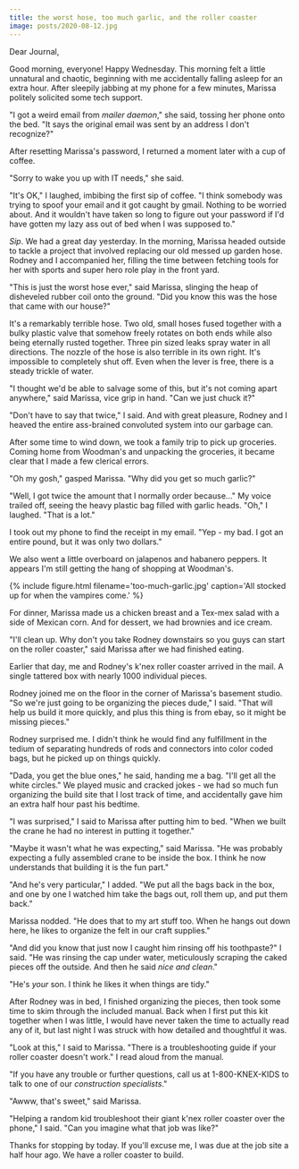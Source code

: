```yaml
---
title: the worst hose, too much garlic, and the roller coaster
image: posts/2020-08-12.jpg
---
```


Dear Journal,

Good morning, everyone!  Happy Wednesday.  This morning felt a little
unnatural and chaotic, beginning with me accidentally falling asleep
for an extra hour.  After sleepily jabbing at my phone for a few
minutes, Marissa politely solicited some tech support.

"I got a weird email from _mailer daemon_," she said, tossing her
phone onto the bed.  "It says the original email was sent by an
address I don't recognize?"

After resetting Marissa's password, I returned a moment later with a
cup of coffee.

"Sorry to wake you up with IT needs," she said.

"It's OK," I laughed, imbibing the first sip of coffee.  "I think
somebody was trying to spoof your email and it got caught by gmail.
Nothing to be worried about.  And it wouldn't have taken so long to
figure out your password if I'd have gotten my lazy ass out of bed
when I was supposed to."

_Sip_.  We had a great day yesterday.  In the morning, Marissa headed
outside to tackle a project that involved replacing our old messed up
garden hose.  Rodney and I accompanied her, filling the time between
fetching tools for her with sports and super hero role play in the
front yard.

"This is just the worst hose ever," said Marissa, slinging the heap
of disheveled rubber coil onto the ground.  "Did you know this was the
hose that came with our house?"

It's a remarkably terrible hose.  Two old, small hoses fused together
with a bulky plastic valve that somehow freely rotates on both ends
while also being eternally rusted together.  Three pin sized leaks
spray water in all directions.  The nozzle of the hose is also
terrible in its own right.  It's impossible to completely shut off.
Even when the lever is free, there is a steady trickle of water.

"I thought we'd be able to salvage some of this, but it's not coming
apart anywhere," said Marissa, vice grip in hand.  "Can we just chuck
it?"

"Don't have to say that twice," I said.  And with great pleasure,
Rodney and I heaved the entire ass-brained convoluted system into our
garbage can.

After some time to wind down, we took a family trip to pick up
groceries.  Coming home from Woodman's and unpacking the groceries, it
became clear that I made a few clerical errors.

"Oh my gosh," gasped Marissa.  "Why did you get so much garlic?"

"Well, I got twice the amount that I normally order because..."  My
voice trailed off, seeing the heavy plastic bag filled with garlic
heads.  "Oh," I laughed.  "That is a lot."

I took out my phone to find the receipt in my email.  "Yep - my bad.
I got an entire pound, but it was only two dollars."

We also went a little overboard on jalapenos and habanero peppers.  It
appears I'm still getting the hang of shopping at Woodman's.

{% include figure.html filename='too-much-garlic.jpg' caption='All
stocked up for when the vampires come.' %}

For dinner, Marissa made us a chicken breast and a Tex-mex salad with
a side of Mexican corn.  And for dessert, we had brownies and
ice cream.

"I'll clean up.  Why don't you take Rodney downstairs so you guys can
start on the roller coaster," said Marissa after we had finished
eating.

Earlier that day, me and Rodney's k'nex roller coaster arrived in the
mail.  A single tattered box with nearly 1000 individual pieces.

Rodney joined me on the floor in the corner of Marissa's basement
studio.  "So we're just going to be organizing the pieces dude," I
said.  "That will help us build it more quickly, and plus this thing
is from ebay, so it might be missing pieces."

Rodney surprised me.  I didn't think he would find any fulfillment in
the tedium of separating hundreds of rods and connectors into color
coded bags, but he picked up on things quickly.

"Dada, you get the blue ones," he said, handing me a bag.  "I'll get
all the white circles."  We played music and cracked jokes - we had so
much fun organizing the build site that I lost track of time, and
accidentally gave him an extra half hour past his bedtime.

"I was surprised," I said to Marissa after putting him to bed.  "When
we built the crane he had no interest in putting it together."

"Maybe it wasn't what he was expecting," said Marissa.  "He was
probably expecting a fully assembled crane to be inside the box.  I
think he now understands that building it is the fun part."

"And he's very particular," I added.  "We put all the bags back in the
box, and one by one I watched him take the bags out, roll them up, and
put them back."

Marissa nodded.  "He does that to my art stuff too.  When he hangs out
down here, he likes to organize the felt in our craft supplies."

"And did you know that just now I caught him rinsing off his
toothpaste?" I said.  "He was rinsing the cap under water,
meticulously scraping the caked pieces off the outside.  And then he
said _nice and clean_."

"He's _your_ son.  I think he likes it when things are tidy."

After Rodney was in bed, I finished organizing the pieces, then took
some time to skim through the included manual.  Back when I first put
this kit together when I was little, I would have never taken the time
to actually read any of it, but last night I was struck with how
detailed and thoughtful it was.

"Look at this," I said to Marissa.  "There is a troubleshooting guide
if your roller coaster doesn't work."  I read aloud from the manual.

"If you have any trouble or further questions, call us at
1-800-KNEX-KIDS to talk to one of our _construction specialists_."

"Awww, that's sweet," said Marissa.

"Helping a random kid troubleshoot their giant k'nex roller coaster
over the phone," I said.  "Can you imagine what that job was like?"

Thanks for stopping by today.  If you'll excuse me, I was due at the
job site a half hour ago.  We have a roller coaster to build.
